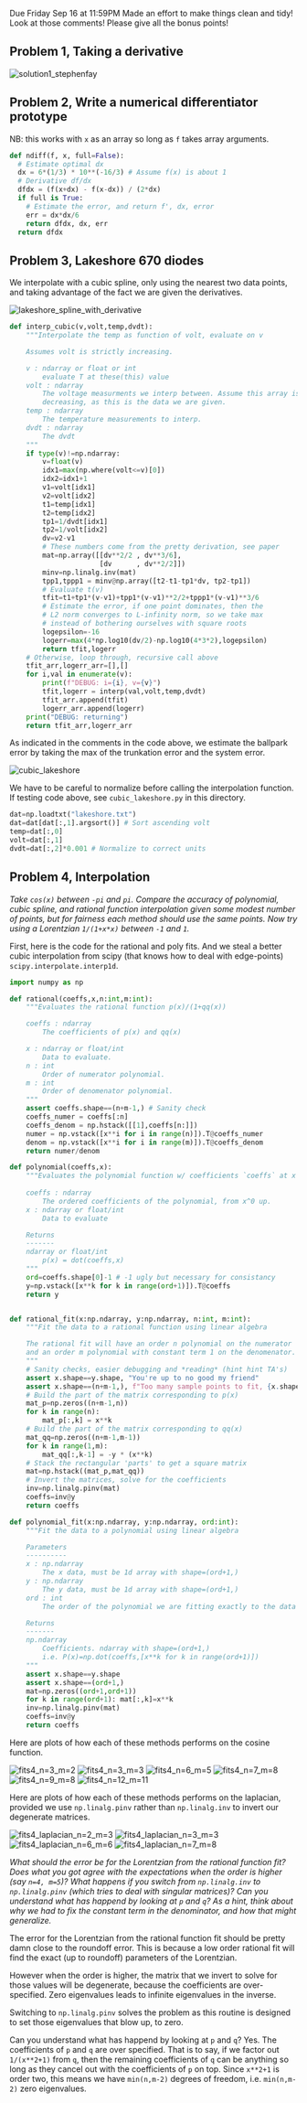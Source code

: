Due Friday Sep 16 at 11:59PM
Made an effort to make things clean and tidy! Look at those comments! Please give all the bonus points!

## Problem 1, Taking a derivative

![solution1_stephenfay](https://user-images.githubusercontent.com/21654151/189554653-773efb91-20eb-4758-9d39-75507014af1c.png)

## Problem 2, Write a numerical differentiator prototype
NB: this works with `x` as an array so long as `f` takes array arguments. 
```python
def ndiff(f, x, full=False):
  # Estimate optimal dx
  dx = 6*(1/3) * 10**(-16/3) # Assume f(x) is about 1
  # Derivative df/dx
  dfdx = (f(x+dx) - f(x-dx)) / (2*dx)
  if full is True:
    # Estimate the error, and return f', dx, error
    err = dx*dx/6
    return dfdx, dx, err
  return dfdx
```

## Problem 3, Lakeshore 670 diodes

We interpolate with a cubic spline, only using the nearest two data points, and taking advantage of the fact we are given the derivatives.

![lakeshore_spline_with_derivative](https://user-images.githubusercontent.com/21654151/190710120-34775a0f-dcca-4c26-aceb-3aa7c1468f20.png)


```python
def interp_cubic(v,volt,temp,dvdt):
    """Interpolate the temp as function of volt, evaluate on v

    Assumes volt is strictly increasing.

    v : ndarray or float or int
        evaluate T at these(this) value
    volt : ndarray
        The voltage measurments we interp between. Assume this array is 
        decreasing, as this is the data we are given. 
    temp : ndarray
        The temperature measurements to interp.
    dvdt : ndarray
        The dvdt        
    """
    if type(v)!=np.ndarray:
        v=float(v)
        idx1=max(np.where(volt<=v)[0])
        idx2=idx1+1
        v1=volt[idx1]
        v2=volt[idx2]
        t1=temp[idx1]
        t2=temp[idx2]
        tp1=1/dvdt[idx1]
        tp2=1/volt[idx2]
        dv=v2-v1
        # These numbers come from the pretty derivation, see paper
        mat=np.array([[dv**2/2 , dv**3/6],
                      [dv      , dv**2/2]])
        minv=np.linalg.inv(mat)
        tpp1,tppp1 = minv@np.array([t2-t1-tp1*dv, tp2-tp1])
        # Evaluate t(v)
        tfit=t1+tp1*(v-v1)+tpp1*(v-v1)**2/2+tppp1*(v-v1)**3/6
        # Estimate the error, if one point dominates, then the 
        # L2 norm converges to L-infinity norm, so we take max
        # instead of bothering ourselves with square roots
        logepsilon=-16
        logerr=max(4*np.log10(dv/2)-np.log10(4*3*2),logepsilon)
        return tfit,logerr
    # Otherwise, loop through, recursive call above
    tfit_arr,logerr_arr=[],[]
    for i,val in enumerate(v):
        print(f"DEBUG: i={i}, v={v}")
        tfit,logerr = interp(val,volt,temp,dvdt)
        tfit_arr.append(tfit)
        logerr_arr.append(logerr)
    print("DEBUG: returning")
    return tfit_arr,logerr_arr
```

As indicated in the comments in the code above, we estimate the ballpark error by taking the max of the trunkation error and the system error. 

![cubic_lakeshore](https://user-images.githubusercontent.com/21654151/190709724-b7ba350b-9420-4405-8dd3-cc6ff91d1149.png)

We have to be careful to normalize before calling the interpolation function. If testing code above, see `cubic_lakeshore.py` in this directory. 

```python
dat=np.loadtxt("lakeshore.txt")
dat=dat[dat[:,1].argsort()] # Sort ascending volt
temp=dat[:,0]
volt=dat[:,1]
dvdt=dat[:,2]*0.001 # Normalize to correct units
```

## Problem 4, Interpolation
*Take `cos(x)` between `-pi` and `pi`. Compare the accuracy of polynomial, cubic spline, and rational function interpolation given some modest number of points, but for fairness each method should use the same points. Now try using a Lorentzian `1/(1+x*x)` between `-1` and `1`.* 

First, here is the code for the rational and poly fits. And we steal a better cubic interpolation from scipy (that knows how to deal with edge-points) `scipy.interpolate.interp1d`. 

```python
import numpy as np

def rational(coeffs,x,n:int,m:int):
    """Evaluates the rational function p(x)/(1+qq(x))

    coeffs : ndarray
        The coefficients of p(x) and qq(x)  

    x : ndarray or float/int
        Data to evaluate.
    n : int
        Order of numerator polynomial.
    m : int
        Order of denomenator polynomial.
    """
    assert coeffs.shape==(n+m-1,) # Sanity check
    coeffs_numer = coeffs[:n]
    coeffs_denom = np.hstack([[1],coeffs[n:]])
    numer = np.vstack([x**i for i in range(n)]).T@coeffs_numer
    denom = np.vstack([x**i for i in range(m)]).T@coeffs_denom
    return numer/denom

def polynomial(coeffs,x):
    """Evaluates the polynomial function w/ coefficients `coeffs` at x
    
    coeffs : ndarray
        The ordered coefficients of the polynomial, from x^0 up.
    x : ndarray or float/int
        Data to evaluate

    Returns
    -------
    ndarray or float/int
        p(x) = dot(coeffs,x)
    """
    ord=coeffs.shape[0]-1 # -1 ugly but necessary for consistancy
    y=np.vstack([x**k for k in range(ord+1)]).T@coeffs
    return y


def rational_fit(x:np.ndarray, y:np.ndarray, n:int, m:int):
    """Fit the data to a rational function using linear algebra

    The rational fit will have an order n polynomial on the numerator
    and an order m polynomial with constant term 1 on the denomenator.
    """
    # Sanity checks, easier debugging and *reading* (hint hint TA's)
    assert x.shape==y.shape, "You're up to no good my friend"
    assert x.shape==(n+m-1,), f"Too many sample points to fit, {x.shape} must match n+m-1={n+m-1}, try least squares fit instead."
    # Build the part of the matrix corresponding to p(x)
    mat_p=np.zeros((n+m-1,n))
    for k in range(n):
        mat_p[:,k] = x**k
    # Build the part of the matrix corresponding to qq(x)
    mat_qq=np.zeros((n+m-1,m-1))
    for k in range(1,m):
        mat_qq[:,k-1] = -y * (x**k)
    # Stack the rectangular 'parts' to get a square matrix
    mat=np.hstack((mat_p,mat_qq))
    # Invert the matrices, solve for the coefficients
    inv=np.linalg.pinv(mat)
    coeffs=inv@y
    return coeffs

def polynomial_fit(x:np.ndarray, y:np.ndarray, ord:int):
    """Fit the data to a polynomial using linear algebra

    Parameters
    ----------
    x : np.ndarray
        The x data, must be 1d array with shape=(ord+1,)
    y : np.ndarray
        The y data, must be 1d array with shape=(ord+1,)
    ord : int
        The order of the polynomial we are fitting exactly to the data

    Returns
    -------
    np.ndarray
        Coefficients. ndarray with shape=(ord+1,)
        i.e. P(x)=np.dot(coeffs,[x**k for k in range(ord+1)])
    """
    assert x.shape==y.shape
    assert x.shape==(ord+1,)
    mat=np.zeros((ord+1,ord+1))
    for k in range(ord+1): mat[:,k]=x**k
    inv=np.linalg.pinv(mat)
    coeffs=inv@y
    return coeffs
```

Here are plots of how each of these methods performs on the cosine function. 

![fits4_n=3_m=2](https://user-images.githubusercontent.com/21654151/190714060-62cbb28b-8669-45b4-b201-de5501a16435.png)
![fits4_n=3_m=3](https://user-images.githubusercontent.com/21654151/190714062-833b21da-7837-45a1-8b76-ea2ff08c3dd9.png)
![fits4_n=6_m=5](https://user-images.githubusercontent.com/21654151/190714063-07449d00-c6bd-4a82-84ba-f7388afccddf.png)
![fits4_n=7_m=8](https://user-images.githubusercontent.com/21654151/190714065-28d064b1-623d-4a2b-9c04-5fe1992efdd1.png)
![fits4_n=9_m=8](https://user-images.githubusercontent.com/21654151/190714066-cac80bb7-0812-4204-8f68-e61965e83ee6.png)
![fits4_n=12_m=11](https://user-images.githubusercontent.com/21654151/190714067-c2775059-a602-4bc9-8dce-73d7b78eff12.png)

Here are plots of how each of these methods performs on the laplacian, provided we use `np.linalg.pinv` rather than `np.linalg.inv` to invert our degenerate matrices. 

![fits4_laplacian_n=2_m=3](https://user-images.githubusercontent.com/21654151/190715851-aee684fa-9242-4abc-927c-44f7262b399f.png)
![fits4_laplacian_n=3_m=3](https://user-images.githubusercontent.com/21654151/190715852-52418823-a4f4-463d-b96f-79b2ec521c0d.png)
![fits4_laplacian_n=6_m=6](https://user-images.githubusercontent.com/21654151/190715854-ac0ff864-a788-4f4d-8a95-a3c10feb1d59.png)
![fits4_laplacian_n=7_m=8](https://user-images.githubusercontent.com/21654151/190715856-64e7890d-f5e5-443d-85e0-deeaa2c5dc83.png)


*What should the error be for the Lorentzian from the rational function fit? Does what you got agree with the expectations when the order is higher (say `n=4, m=5`)? What happens if you switch from `np.linalg.inv` to `np.linalg.pinv` (which tries to deal with singular matrices)? Can you understand what has happend by looking at `p` and `q`? As a hint, think about why we had to fix the constant term in the denominator, and how that might generalize.* 

The error for the Lorentzian from the rational function fit should be pretty damn close to the roundoff error. This is because a low order rational fit will find the exact (up to roundoff) parameters of the Lorentzian. 

However when the order is higher, the matrix that we invert to solve for those values will be degenerate, because the coefficients are over-specified. Zero eigenvalues leads to infinite eigenvalues in the inverse.

Switching to `np.linalg.pinv` solves the problem as this routine is designed to set those eigenvalues that blow up, to zero. 

Can you understand what has happend by looking at `p` and `q`? Yes. The coefficients of `p` and `q` are over specified. That is to say, if we factor out `1/(x**2+1)` from `q`, then the remaining coefficients of `q` can be anything so long as they cancel out with the coefficients of `p` on top. Since `x**2+1` is order two, this means we have `min(n,m-2)` degrees of freedom, i.e. `min(n,m-2)` zero eigenvalues. 
















